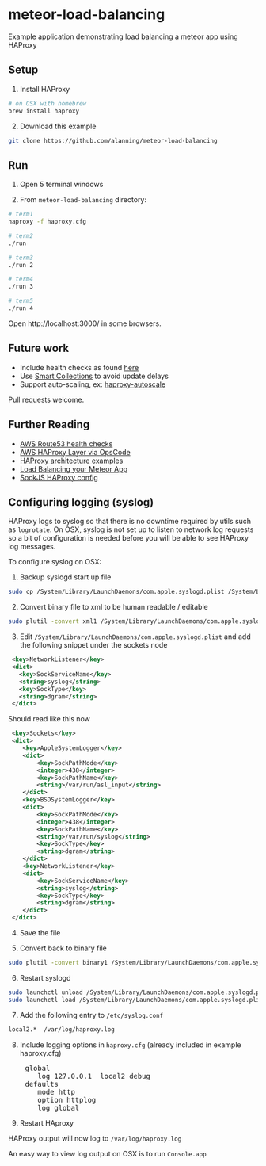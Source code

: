 meteor-load-balancing
=====================

Example application demonstrating load balancing a meteor app using HAProxy


## Setup

1. Install HAProxy
```bash
# on OSX with homebrew
brew install haproxy
```

2. Download this example
```bash
git clone https://github.com/alanning/meteor-load-balancing
```


## Run

1. Open 5 terminal windows

2. From `meteor-load-balancing` directory:

```bash
# term1
haproxy -f haproxy.cfg

# term2
./run

# term3
./run 2

# term4
./run 3

# term5
./run 4
```

Open http://localhost:3000/ in some browsers.

## Future work

* Include health checks as found [here](http://haproxy.1wt.eu/download/1.2/doc/architecture.txt)
* Use [Smart Collections](http://meteorhacks.com/lets-scale-meteor.html) to avoid update delays
* Support auto-scaling, ex: [haproxy-autoscale](https://github.com/markcaudill/haproxy-autoscale)

Pull requests welcome.


## Further Reading

* [AWS Route53 health checks](http://docs.aws.amazon.com/Route53/latest/DeveloperGuide/dns-failover.html)
* [AWS HAProxy Layer via OpsCode](http://docs.aws.amazon.com/opsworks/latest/userguide/workinglayers-load.html)
* [HAProxy architecture examples](http://haproxy.1wt.eu/download/1.2/doc/architecture.txt)
* [Load Balancing your Meteor App](http://meteorhacks.com/load-balancing-your-meteor-app.html)
* [SockJS HAProxy config](https://github.com/sockjs/sockjs-node/blob/master/examples/haproxy.cfg)


## Configuring logging (syslog)

HAProxy logs to syslog so that there is no downtime required by utils such as `logrotate`.  On OSX, syslog is not set up to listen to network log requests so a bit of configuration is needed before you will be able to see HAProxy log messages.

To configure syslog on OSX:

1. Backup syslogd start up file
```bash
sudo cp /System/Library/LaunchDaemons/com.apple.syslogd.plist /System/Library/LaunchDaemons/com.apple.syslogd.plist.backup
```

2. Convert binary file to xml to be human readable / editable
```bash
sudo plutil -convert xml1 /System/Library/LaunchDaemons/com.apple.syslogd.plist
```

3. Edit `/System/Library/LaunchDaemons/com.apple.syslogd.plist` and add the following snippet under the sockets node
```xml
 <key>NetworkListener</key>
 <dict>
   <key>SockServiceName</key>
   <string>syslog</string>
   <key>SockType</key>
   <string>dgram</string>
 </dict>
```
Should read like this now
```xml
 <key>Sockets</key>
 <dict>
    <key>AppleSystemLogger</key>
    <dict>
        <key>SockPathMode</key>
        <integer>438</integer>
        <key>SockPathName</key>
        <string>/var/run/asl_input</string>
    </dict>
    <key>BSDSystemLogger</key>
    <dict>
        <key>SockPathMode</key>
        <integer>438</integer>
        <key>SockPathName</key>
        <string>/var/run/syslog</string>
        <key>SockType</key>
        <string>dgram</string>
    </dict>
    <key>NetworkListener</key>
    <dict>
        <key>SockServiceName</key>
        <string>syslog</string>
        <key>SockType</key>
        <string>dgram</string>
    </dict>
 </dict>
```

4. Save the file

5. Convert back to binary file
```bash
sudo plutil -convert binary1 /System/Library/LaunchDaemons/com.apple.syslogd.plist
```

6. Restart syslogd
```bash
sudo launchctl unload /System/Library/LaunchDaemons/com.apple.syslogd.plist
sudo launchctl load /System/Library/LaunchDaemons/com.apple.syslogd.plist
```

7. Add the following entry to `/etc/syslog.conf`
```bash
local2.*  /var/log/haproxy.log
```

8. Include logging options in `haproxy.cfg` (already included in example haproxy.cfg)
<pre>
    global
       log 127.0.0.1  local2 debug
    defaults
       mode http
       option httplog
       log global
</pre>

9. Restart HAproxy


HAProxy output will now log to `/var/log/haproxy.log`

An easy way to view log output on OSX is to run `Console.app`

